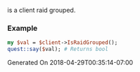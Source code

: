 is a client raid grouped.
### Example

```perl
my $val = $client->IsRaidGrouped();
quest::say($val); # Returns bool
```


Generated On 2018-04-29T00:35:14-07:00